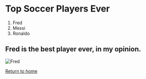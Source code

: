 # Top Soccer Players Ever
1. Fred
2. Messi
3. Ronaldo

## Fred is the best player ever, in my opinion.
![Fred](https://manutdnews.com/wp-content/uploads/2022/08/AAA-mN-ud-fred.jpg)

[Return to home](./README.md)
